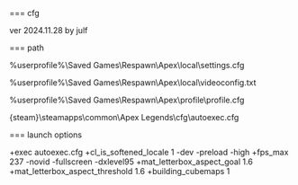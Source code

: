 === cfg

ver 2024.11.28 by julf

=== path

%userprofile%\Saved Games\Respawn\Apex\local\settings.cfg

%userprofile%\Saved Games\Respawn\Apex\local\videoconfig.txt

%userprofile%\Saved Games\Respawn\Apex\profile\profile.cfg

{steam}\steamapps\common\Apex Legends\cfg\autoexec.cfg

=== launch options

+exec autoexec.cfg +cl_is_softened_locale 1 -dev -preload -high +fps_max 237 -novid -fullscreen -dxlevel95 +mat_letterbox_aspect_goal 1.6 +mat_letterbox_aspect_threshold 1.6 +building_cubemaps 1
